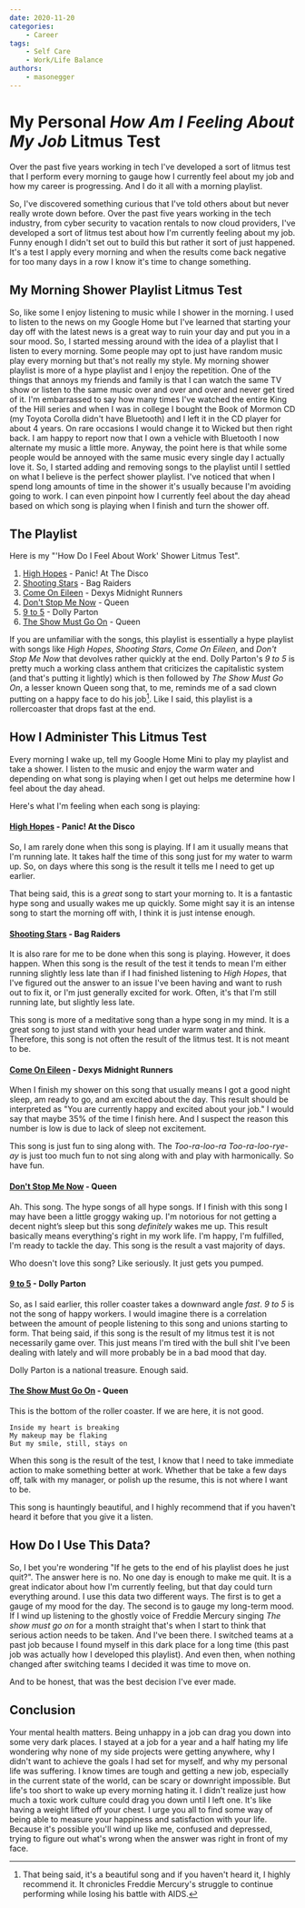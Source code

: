 ```yaml
---
date: 2020-11-20
categories:
    - Career
tags: 
    - Self Care
    - Work/Life Balance
authors:
    - masonegger
---
```


# My Personal _How Am I Feeling About My Job_ Litmus Test

Over the past five years working in tech I've developed a sort of litmus test that I perform every morning to gauge how I currently feel about my job and how my career is progressing. And I do it all with a morning playlist.

<!-- more -->

So, I've discovered something curious that I've told others about but never
really wrote down before. Over the past five years working in the tech industry,
from cyber security to vacation rentals to now cloud providers, I've developed
a sort of litmus test about how I'm currently feeling about my job. Funny enough
I didn't set out to build this but rather it sort of just happened. It's a test
I apply every morning and when the results come back negative for too many days
in a row I know it's time to change something. 

## My Morning Shower Playlist Litmus Test
So, like some I enjoy listening to music while I shower in the morning. I used
to listen to the news on my Google Home but I've learned that starting your day
off with the latest news is a great way to ruin your day and put you in a sour
mood. So, I started messing around with the idea of a playlist that I listen to
every morning. Some people may opt to just have random music play every morning
but that's not really my style. My morning shower playlist is more of a hype
playlist and I enjoy the repetition. One of the things that annoys
my friends and family is that I can watch the same TV show or listen to the same
music over and over and over and never get tired of it. I'm embarrassed to say 
how many times I've watched the entire King of the Hill series and when I was
in college I bought the Book of Mormon CD (my Toyota Corolla didn't have Bluetooth)
and I left it in the CD player for about 4 years. On rare occasions I would change
it to Wicked but then right back. I am happy to report now that I own a vehicle
with Bluetooth I now alternate my music a little more. Anyway, the point here
is that while some people would be annoyed with the same music every single day
I actually love it. So, I started adding and removing songs to the playlist until
I settled on what I believe is the perfect shower playlist. I've noticed that when
I spend long amounts of time in the shower it's usually because I'm avoiding 
going to work. I can even pinpoint how I currently feel about the day ahead
based on which song is playing when I finish and turn the shower off.


## The Playlist
Here is my "'How Do I Feel About Work' Shower Litmus Test".

1. [High Hopes](https://www.youtube.com/watch?v=IPXIgEAGe4U) - Panic! At The Disco
1. [Shooting Stars](https://www.youtube.com/watch?v=O-MQC_G9jTU) - Bag Raiders
1. [Come On Eileen](https://www.youtube.com/watch?v=GbpnAGajyMc) - Dexys Midnight Runners
1. [Don't Stop Me Now](https://www.youtube.com/watch?v=HgzGwKwLmgM) - Queen
1. [9 to 5](https://www.youtube.com/watch?v=UbxUSsFXYo4) - Dolly Parton
1. [The Show Must Go On](https://www.youtube.com/watch?v=huc7IL7b8S8) - Queen

If you are unfamiliar with the songs, this playlist is essentially a hype playlist
with songs like *High Hopes*, *Shooting Stars*, *Come On Eileen*, and *Don't Stop Me Now*
that devolves rather quickly at the end. Dolly Parton's *9 to 5* is pretty much a working class
anthem that criticizes the capitalistic system (and that's putting it lightly)
which is then followed by *The Show Must Go On*, a lesser known Queen song that,
to me, reminds me of a sad clown putting on a happy face to do his job[^1]. Like I 
said, this playlist is a rollercoaster that drops fast at the end. 

[^1]: That being said, it's a beautiful song and if you haven't heard it, I highly recommend it. It chronicles Freddie Mercury's struggle to continue performing while losing his battle with AIDS.

## How I Administer This Litmus Test
Every morning I wake up, tell my Google Home Mini to play my playlist and take
a shower. I listen to the music and enjoy the warm water and depending on what
song is playing when I get out helps me determine how I feel about the day ahead.

Here's what I'm feeling when each song is playing:

#### [High Hopes](https://www.youtube.com/watch?v=IPXIgEAGe4U) - Panic! At the Disco
So, I am rarely done when this song is playing. If I am it usually means that I'm
running late. It takes half the time of this song just for my water to warm up.
So, on days where this song is the result it tells me I need to get up earlier.

That being said, this is a *great* song to start your morning to. It is a fantastic
hype song and usually wakes me up quickly. Some might say it is an intense
song to start the morning off with, I think it is just intense enough.

#### [Shooting Stars](https://www.youtube.com/watch?v=O-MQC_G9jTU) - Bag Raiders
It is also rare for me to be done when this song is playing. However, it does happen.
When this song is the result of the test it tends to mean I'm either running slightly
less late than if I had finished listening to *High Hopes*, that I've figured out
the answer to an issue I've been having and want to rush out to fix it, or I'm 
just generally excited for work. Often, it's that I'm still running
late, but slightly less late.

This song is more of a meditative song than a hype song in my mind. It is a great
song to just stand with your head under warm water and think. Therefore, this song
is not often the result of the litmus test. It is not meant to be.

#### [Come On Eileen](https://www.youtube.com/watch?v=GbpnAGajyMc) - Dexys Midnight Runners
When I finish my shower on this song that usually means I got a good night
sleep, am ready to go, and am excited about the day. This result should be
interpreted as "You are currently happy and excited about your job." I would say
that maybe 35% of the time I finish here. And I suspect the reason this number
is low is due to lack of sleep not excitement.

This song is just fun to sing along with. The *Too-ra-loo-ra Too-ra-loo-rye-ay* 
is just too much fun to not sing along with and play with harmonically. So have
fun.

#### [Don't Stop Me Now](https://www.youtube.com/watch?v=HgzGwKwLmgM) - Queen
Ah. This song. The hype songs of all hype songs. If I finish with this song
I may have been a little groggy waking up. I'm notorious for not getting a 
decent night’s sleep but this song _definitely_ wakes me up. This result basically
means everything's right in my work life. I'm happy, I'm fulfilled, I'm ready to
tackle the day. This song is the result a vast majority of days. 

Who doesn't love this song? Like seriously. It just gets you pumped.

#### [9 to 5](https://www.youtube.com/watch?v=UbxUSsFXYo4) - Dolly Parton
So, as I said earlier, this roller coaster takes a downward angle _fast_. *9 to 5*
is not the song of happy workers. I would imagine there is a correlation between
the amount of people listening to this song and unions starting to form. That
being said, if this song is the result of my litmus test it is not necessarily 
game over. This just means I'm tired with the bull shit I've been dealing with
lately and will more probably be in a bad mood that day.

Dolly Parton is a national treasure. Enough said.

#### [The Show Must Go On](https://www.youtube.com/watch?v=huc7IL7b8S8) - Queen
This is the bottom of the roller coaster. If we are here, it is not good. 
```
Inside my heart is breaking
My makeup may be flaking
But my smile, still, stays on
```
When this song is the result of the test, I know that I need to take immediate
action to make something better at work. Whether that be take a few days off,
talk with my manager, or polish up the resume, this is not where I want to be.

This song is hauntingly beautiful, and I highly recommend that if you haven't
heard it before that you give it a listen. 

## How Do I Use This Data?
So, I bet you're wondering "If he gets to the end of his playlist does he just
quit?". The answer here is no. No one day is enough to make me quit. It is a 
great indicator about how I'm currently feeling, but that day could turn
everything around. I use this data two different ways. The first is to get a 
gauge of my mood for the day. The second is to gauge my long-term mood. If
I wind up listening to the ghostly voice of Freddie Mercury singing *The show
must go on* for a month straight that's when I start to think that serious action
needs to be taken. And I've been there. I switched teams at a past job because
I found myself in this dark place for a long time (this past job was actually
how I developed this playlist). And even then, when nothing changed after switching
teams I decided it was time to move on. 

And to be honest, that was the best decision I've ever made.

## Conclusion
Your mental health matters. Being unhappy in a job can drag you down into some
very dark places. I stayed at a job for a year and a half hating my life wondering
why none of my side projects were getting anywhere, why I didn't want to achieve
the goals I had set for myself, and why my personal life was suffering. I know
times are tough and getting a new job, especially in the current state of the world,
can be scary or downright impossible. But life's too short to wake up every morning
hating it. I didn't realize just how much a toxic work culture could drag you
down until I left one. It's like having a weight lifted off your chest. I urge
you all to find some way of being able to measure your happiness and satisfaction
with your life. Because it's possible you'll wind up like me, confused and depressed,
trying to figure out what's wrong when the answer was right in front of my face.
